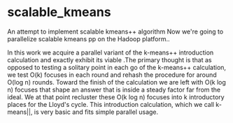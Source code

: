 # scalable_kmeans
An attempt to implement scalable kmeans++ algorithm
Now we're going to parallelize scalable kmeans pp on the Hadoop platform..

In this work we acquire a parallel variant of the k-means++ introduction calculation and exactly exhibit its viable .The primary thought is that as opposed to testing a solitary point in each go of the k-means++ calculation, we test O(k) focuses in each round and rehash the procedure for around O(log n) rounds. Toward the finish of the calculation we are left with O(k log n) focuses that shape an answer that is inside a steady factor far from the ideal. We at that point recluster these O(k log n) focuses into k introductory places for the Lloyd's cycle. This introduction calculation, which we call k-means||, is very basic and fits simple parallel usage.
